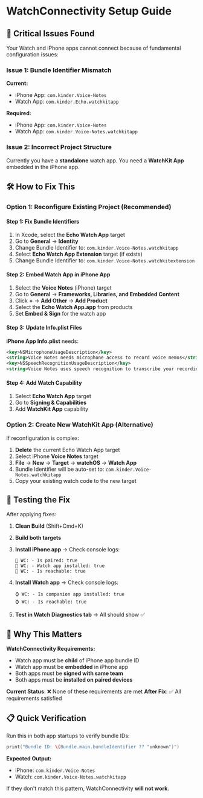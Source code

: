 # WatchConnectivity Setup Guide

## 🚨 Critical Issues Found

Your Watch and iPhone apps cannot connect because of fundamental configuration issues:

### Issue 1: Bundle Identifier Mismatch
**Current:**
- iPhone App: `com.kinder.Voice-Notes`
- Watch App: `com.kinder.Echo.watchkitapp`

**Required:**
- iPhone App: `com.kinder.Voice-Notes`
- Watch App: `com.kinder.Voice-Notes.watchkitapp`

### Issue 2: Incorrect Project Structure
Currently you have a **standalone** watch app. You need a **WatchKit App** embedded in the iPhone app.

## 🛠️ How to Fix This

### Option 1: Reconfigure Existing Project (Recommended)

#### Step 1: Fix Bundle Identifiers
1. In Xcode, select the **Echo Watch App** target
2. Go to **General** → **Identity**
3. Change Bundle Identifier to: `com.kinder.Voice-Notes.watchkitapp`
4. Select **Echo Watch App Extension** target (if exists)
5. Change Bundle Identifier to: `com.kinder.Voice-Notes.watchkitextension`

#### Step 2: Embed Watch App in iPhone App
1. Select the **Voice Notes** (iPhone) target
2. Go to **General** → **Frameworks, Libraries, and Embedded Content**
3. Click **+** → **Add Other** → **Add Product**
4. Select the **Echo Watch App.app** from products
5. Set **Embed & Sign** for the watch app

#### Step 3: Update Info.plist Files
**iPhone App Info.plist** needs:
```xml
<key>NSMicrophoneUsageDescription</key>
<string>Voice Notes needs microphone access to record voice memos</string>
<key>NSSpeechRecognitionUsageDescription</key>
<string>Voice Notes uses speech recognition to transcribe your recordings</string>
```

#### Step 4: Add Watch Capability
1. Select **Echo Watch App** target
2. Go to **Signing & Capabilities**
3. Add **WatchKit App** capability

### Option 2: Create New WatchKit App (Alternative)

If reconfiguration is complex:

1. **Delete** the current Echo Watch App target
2. Select iPhone **Voice Notes** target
3. **File** → **New** → **Target** → **watchOS** → **Watch App**
4. Bundle Identifier will be auto-set to: `com.kinder.Voice-Notes.watchkitapp`
5. Copy your existing watch code to the new target

## 🧪 Testing the Fix

After applying fixes:

1. **Clean Build** (Shift+Cmd+K)
2. **Build both targets**
3. **Install iPhone app** → Check console logs:
   ```
   📱 WC: - Is paired: true
   📱 WC: - Watch app installed: true
   📱 WC: - Is reachable: true
   ```

4. **Install Watch app** → Check console logs:
   ```
   ⌚ WC: - Is companion app installed: true
   ⌚ WC: - Is reachable: true
   ```

5. **Test in Watch Diagnostics tab** → All should show ✅

## 🎯 Why This Matters

**WatchConnectivity Requirements:**
- Watch app must be **child** of iPhone app bundle ID
- Watch app must be **embedded** in iPhone app
- Both apps must be **signed with same team**
- Both apps must be **installed on paired devices**

**Current Status**: ❌ None of these requirements are met
**After Fix**: ✅ All requirements satisfied

## 📋 Quick Verification

Run this in both app startups to verify bundle IDs:
```swift
print("Bundle ID: \(Bundle.main.bundleIdentifier ?? "unknown")")
```

**Expected Output:**
- iPhone: `com.kinder.Voice-Notes`
- Watch: `com.kinder.Voice-Notes.watchkitapp`

If they don't match this pattern, WatchConnectivity **will not work**.